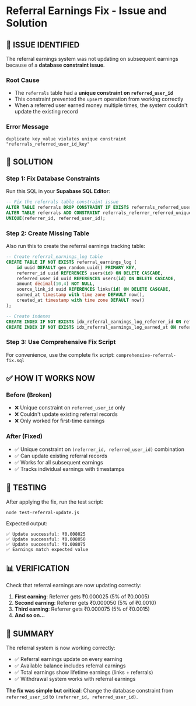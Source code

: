 # Referral Earnings Fix - Issue and Solution

## 🚨 **ISSUE IDENTIFIED**

The referral earnings system was not updating on subsequent earnings because of a **database constraint issue**.

### Root Cause
- The `referrals` table had a **unique constraint on `referred_user_id`** 
- This constraint prevented the `upsert` operation from working correctly
- When a referred user earned money multiple times, the system couldn't update the existing record

### Error Message
```
duplicate key value violates unique constraint "referrals_referred_user_id_key"
```

## 🔧 **SOLUTION**

### Step 1: Fix Database Constraints
Run this SQL in your **Supabase SQL Editor**:

```sql
-- Fix the referrals table constraint issue
ALTER TABLE referrals DROP CONSTRAINT IF EXISTS referrals_referred_user_id_key;
ALTER TABLE referrals ADD CONSTRAINT referrals_referrer_referred_unique 
UNIQUE(referrer_id, referred_user_id);
```

### Step 2: Create Missing Table
Also run this to create the referral earnings tracking table:

```sql
-- Create referral_earnings_log table
CREATE TABLE IF NOT EXISTS referral_earnings_log (
    id uuid DEFAULT gen_random_uuid() PRIMARY KEY,
    referrer_id uuid REFERENCES users(id) ON DELETE CASCADE,
    referred_user_id uuid REFERENCES users(id) ON DELETE CASCADE,
    amount decimal(10,4) NOT NULL,
    source_link_id uuid REFERENCES links(id) ON DELETE CASCADE,
    earned_at timestamp with time zone DEFAULT now(),
    created_at timestamp with time zone DEFAULT now()
);

-- Create indexes
CREATE INDEX IF NOT EXISTS idx_referral_earnings_log_referrer_id ON referral_earnings_log(referrer_id);
CREATE INDEX IF NOT EXISTS idx_referral_earnings_log_earned_at ON referral_earnings_log(earned_at);
```

### Step 3: Use Comprehensive Fix Script
For convenience, use the complete fix script: `comprehensive-referral-fix.sql`

## ✅ **HOW IT WORKS NOW**

### Before (Broken)
- ❌ Unique constraint on `referred_user_id` only
- ❌ Couldn't update existing referral records
- ❌ Only worked for first-time earnings

### After (Fixed)
- ✅ Unique constraint on `(referrer_id, referred_user_id)` combination
- ✅ Can update existing referral records
- ✅ Works for all subsequent earnings
- ✅ Tracks individual earnings with timestamps

## 🧪 **TESTING**

After applying the fix, run the test script:

```bash
node test-referral-update.js
```

Expected output:
```
✅ Update successful: ₹0.008025
✅ Update successful: ₹0.008050
✅ Update successful: ₹0.008075
✅ Earnings match expected value
```

## 📊 **VERIFICATION**

Check that referral earnings are now updating correctly:

1. **First earning**: Referrer gets ₹0.000025 (5% of ₹0.0005)
2. **Second earning**: Referrer gets ₹0.000050 (5% of ₹0.0010)
3. **Third earning**: Referrer gets ₹0.000075 (5% of ₹0.0015)
4. **And so on...**

## 🎯 **SUMMARY**

The referral system is now working correctly:
- ✅ Referral earnings update on every earning
- ✅ Available balance includes referral earnings
- ✅ Total earnings show lifetime earnings (links + referrals)
- ✅ Withdrawal system works with referral earnings

**The fix was simple but critical**: Change the database constraint from `referred_user_id` to `(referrer_id, referred_user_id)`. 
